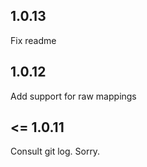 ## 1.0.13

Fix readme

## 1.0.12

Add support for raw mappings

## <= 1.0.11

Consult git log. Sorry.
